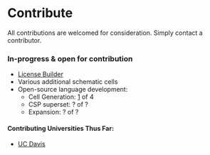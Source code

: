 # Contribute
All contributions are welcomed for consideration. Simply contact a contributor.

### In-progress & open for contribution
- [License Builder](../Skill/Open/buildLicense.il)   
- Various additional schematic cells  
- Open-source language development:
  * Cell Generation:  [1](PDGen.pdf) of 4
  * CSP superset: ? of ?  
  * Expansion: ? of ?  

#### Contributing Universities Thus Far:
* [UC Davis]() 
